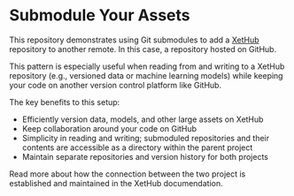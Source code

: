 # Submodule Your Assets

This repository demonstrates using Git submodules to add a [XetHub](https://xethub.com/) repository to another remote. In this case, a repository hosted on GitHub.

This pattern is especially useful when reading from and writing to a XetHub repository (e.g., versioned data or machine learning models) while keeping your code on another version control platform like GitHub.

The key benefits to this setup:

- Efficiently version data, models, and other large assets on XetHub
- Keep collaboration around your code on GitHub
- Simplicity in reading and writing; submoduled repositories and their contents are accessible as a directory within the parent project
- Maintain separate repositories and version history for both projects

Read more about how the connection between the two project is established and maintained in the XetHub documendation.

